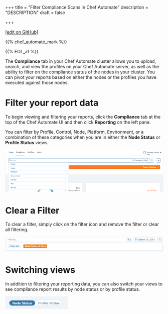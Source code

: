 +++
title = "Filter Compliance Scans in Chef Automate"
description = "DESCRIPTION"
draft = false




  
    
    
    
    
+++    

[\[edit on
GitHub\]](https://github.com/chef/chef-web-docs/blob/master/chef_master/source/filter_compliance_scan.rst)

{{% chef_automate_mark %}}

{{% EOL_a1 %}}

The **Compliance** tab in your Chef Automate cluster allows you to
upload, search, and view the profiles on your Chef Automate server, as
well as the ability to filter on the compliance status of the nodes in
your cluster. You can pivot your reports based on either the nodes or
the profiles you have executed against those nodes.

Filter your report data
=======================

To begin viewing and filtering your reports, click the **Compliance**
tab at the top of the Chef Automate UI and then click **Reporting** on
the left pane.

You can filter by Profile, Control, Node, Platform, Environment, or a
combination of these categories when you are in either the **Node
Status** or **Profile Status** views.

![image](/images/automate_compliance_filter.png)

Clear a Filter
==============

To clear a filter, simply click on the filter icon and remove the filter
or clear all filtering.

![image](/images/automate_compliance_search_bar.png)

Switching views
===============

In addition to filtering your reporting data, you can also switch your
views to see compliance report results by node status or by profile
status.

<img src="/images/automate_compliance_toggle.png" width="200" height="41" alt="image" />
